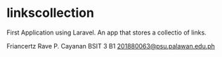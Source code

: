 # linkscollection
First Application using Laravel. An app that stores a collectio of links.

Friancertz Rave P. Cayanan
BSIT 3 B1
201880063@psu.palawan.edu.ph
